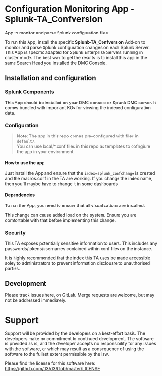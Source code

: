 # Configuration  Monitoring App - **Splunk-TA_Confversion**
App to monitor and parse Splunk configuration files.

To run this App, install the specific **Splunk-TA_Confversion** Add-on to monitor and parse Splunk configuration changes on each Splunk Server.
This App is specific adapted for Splunk Enterprise Servers running in cluster mode. 
The best way to get the results is to install this app in the same Search Head you installed the DMC Console.

## Installation and configuration

### Splunk Components
This App should be installed on your DMC console or Splunk DMC server.
It comes bundled with important KOs for viewing the indexed configuration data. 

### Configuration
> Note: The app in this repo comes pre-configured with files in `default/`.  
You can use local/*.conf files in this repo as templates to cofngiure the app in your environment.


#### How to use the app
Just install the App and ensure that the `index=splunk_confchange` is created and the macros.conf in the TA are working.
If you change the index name, then you'll maybe have to change it in some dashboards.


#### Dependencies
To run the App, you need to ensure that all visualizations are installed.

This change can cause added load on the system. Ensure you are comfortable with that before implementing this change. 

### Security
This TA exposes potentially sensitive information to users. This includes any passwords/tokens/usernames contained within conf files on the instance. 

It is highly recommended that the index this TA uses be made accessible soley to administrators to prevent information disclousre to unauthorised parties. 

## Development
Please track issues here, on GitLab. Merge requests are welcome, but may not be addressed immediately. 

# Support
Support will be provided by the developers on a best-effort basis. The developers make no commitment to continued development. The software is provided as is, and the developer accepts no responsibility for any issues with the software, or which may result as a consequence of using the software to the fullest extent permissible by the law.

Please find the license for this software here: https://github.com/d3/d3/blob/master/LICENSE
